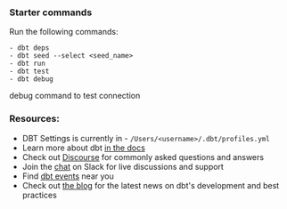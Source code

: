 
### Starter commands

Run the following commands:

```
- dbt deps
- dbt seed --select <seed_name>
- dbt run
- dbt test
- dbt debug
```
debug command to test connection

### Resources:

- DBT Settings is currently in - `/Users/<username>/.dbt/profiles.yml`
- Learn more about dbt [in the docs](https://docs.getdbt.com/docs/introduction)
- Check out [Discourse](https://discourse.getdbt.com/) for commonly asked questions and answers
- Join the [chat](https://community.getdbt.com/) on Slack for live discussions and support
- Find [dbt events](https://events.getdbt.com) near you
- Check out [the blog](https://blog.getdbt.com/) for the latest news on dbt's development and best practices
